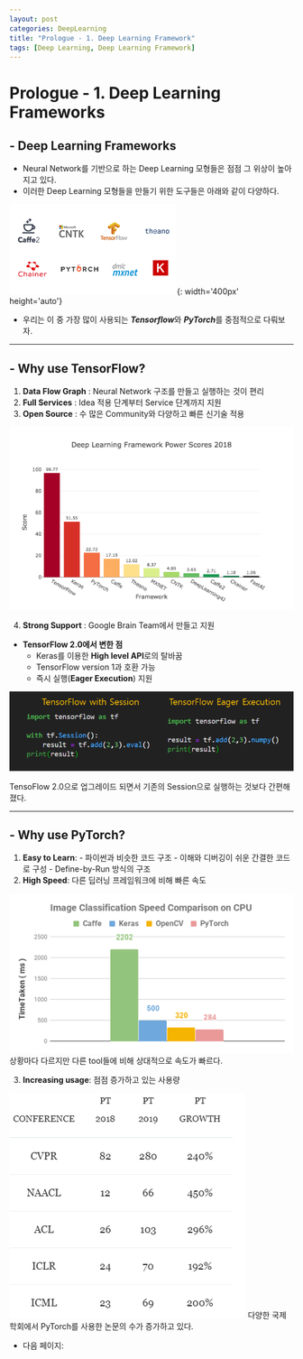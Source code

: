 ```yaml
---
layout: post
categories: DeepLearning
title: "Prologue - 1. Deep Learning Framework"
tags: [Deep Learning, Deep Learning Framework]
---
```


# Prologue - 1. Deep Learning Frameworks

## - Deep Learning Frameworks

- Neural Network를 기반으로 하는 Deep Learning 모형들은 점점 그 위상이 높아지고 있다.
- 이러한 Deep Learning 모형들을 만들기 위한 도구들은 아래와 같이 다양하다.

![](https://github.com/dudrnjs1391/dudrnjs1391.github.io/blob/master/_posts/img/prologue-1-0.png?raw=true){: width='400px' height='auto'}

* 우리는 이 중 가장 많이 사용되는 ***Tensorflow***와 ***PyTorch***를 중점적으로 다뤄보자.

---

## - Why use TensorFlow?

1. **Data Flow Graph** : Neural Network 구조를 만들고 실행하는 것이 편리 
2. **Full Services** : Idea 적용 단계부터 Service 단계까지 지원
3. **Open Source** : 수 많은 Community와 다양하고 빠른 신기술 적용

![](https://github.com/dudrnjs1391/dudrnjs1391.github.io/blob/master/_posts/img/prologue-1-1.png?raw=true)

4. **Strong Support** : Google Brain Team에서 만들고 지원
- **TensorFlow 2.0에서 변한 점**
    - Keras를 이용한 **High level API**로의 탈바꿈
    - TensorFlow version 1과 호환 가능
    - 즉시 실행(**Eager Execution**) 지원
    
![](https://github.com/dudrnjs1391/dudrnjs1391.github.io/blob/master/_posts/img/prologue-1-2.png?raw=true)

TensoFlow 2.0으로 업그레이드 되면서 기존의 Session으로 실행하는 것보다 간편해졌다.

---

## - Why use PyTorch?

1. **Easy to Learn**: - 파이썬과 비슷한 코드 구조
                        - 이해와 디버깅이 쉬운 간결한 코드로 구성
                        - Define-by-Run 방식의 구조
2. **High Speed**: 다른 딥러닝 프레임워크에 비해 빠른 속도

![](https://github.com/dudrnjs1391/dudrnjs1391.github.io/blob/master/_posts/img/prologue-1-3.png?raw=true)
상황마다 다르지만 다른 tool들에 비해 상대적으로 속도가 빠르다.

3. **Increasing usage**: 점점 증가하고 있는 사용량

![](https://github.com/dudrnjs1391/dudrnjs1391.github.io/blob/master/_posts/img/prologue-1-4.png?raw=true)
다양한 국제학회에서 PyTorch를 사용한 논문의 수가 증가하고 있다.

- 다음 페이지: 